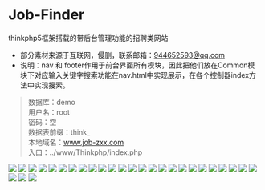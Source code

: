 # Job-Finder
thinkphp5框架搭载的带后台管理功能的招聘类网站
- 部分素材来源于互联网，侵删，联系邮箱：944652593@qq.com
- 说明：nav 和 footer作用于前台界面所有模块，因此把他们放在Common模块下对应输入关键字搜索功能在nav.html中实现展示，在各个控制器index方法中实现搜索。
                    
> 数据库：demo  
用户名：root  
密码：空  
数据表前缀：think_  
本地域名：www.job-zxx.com  
入口：../www/Thinkphp/index.php

![](https://github.com/Alxye/Job-Finder/blob/main/Demo_%E6%BC%94%E7%A4%BA%E5%9B%BE/%E5%8A%9F%E8%83%BD%E6%BA%90%E7%A0%81%E8%AF%B4%E6%98%8E_%E9%A1%B5%E9%9D%A2_02.png)
![](https://github.com/Alxye/Job-Finder/blob/main/Demo_%E6%BC%94%E7%A4%BA%E5%9B%BE/%E5%8A%9F%E8%83%BD%E6%BA%90%E7%A0%81%E8%AF%B4%E6%98%8E_%E9%A1%B5%E9%9D%A2_03.png)
![](https://github.com/Alxye/Job-Finder/blob/main/Demo_%E6%BC%94%E7%A4%BA%E5%9B%BE/%E5%8A%9F%E8%83%BD%E6%BA%90%E7%A0%81%E8%AF%B4%E6%98%8E_%E9%A1%B5%E9%9D%A2_04.png)
![](https://github.com/Alxye/Job-Finder/blob/main/Demo_%E6%BC%94%E7%A4%BA%E5%9B%BE/%E5%8A%9F%E8%83%BD%E6%BA%90%E7%A0%81%E8%AF%B4%E6%98%8E_%E9%A1%B5%E9%9D%A2_05.png)
![](https://github.com/Alxye/Job-Finder/blob/main/Demo_%E6%BC%94%E7%A4%BA%E5%9B%BE/%E5%8A%9F%E8%83%BD%E6%BA%90%E7%A0%81%E8%AF%B4%E6%98%8E_%E9%A1%B5%E9%9D%A2_06.png)
![](https://github.com/Alxye/Job-Finder/blob/main/Demo_%E6%BC%94%E7%A4%BA%E5%9B%BE/%E5%8A%9F%E8%83%BD%E6%BA%90%E7%A0%81%E8%AF%B4%E6%98%8E_%E9%A1%B5%E9%9D%A2_07.png)
![](https://github.com/Alxye/Job-Finder/blob/main/Demo_%E6%BC%94%E7%A4%BA%E5%9B%BE/%E5%8A%9F%E8%83%BD%E6%BA%90%E7%A0%81%E8%AF%B4%E6%98%8E_%E9%A1%B5%E9%9D%A2_08.png)
![](https://github.com/Alxye/Job-Finder/blob/main/Demo_%E6%BC%94%E7%A4%BA%E5%9B%BE/%E5%8A%9F%E8%83%BD%E6%BA%90%E7%A0%81%E8%AF%B4%E6%98%8E_%E9%A1%B5%E9%9D%A2_09.png)
![](https://github.com/Alxye/Job-Finder/blob/main/Demo_%E6%BC%94%E7%A4%BA%E5%9B%BE/%E5%8A%9F%E8%83%BD%E6%BA%90%E7%A0%81%E8%AF%B4%E6%98%8E_%E9%A1%B5%E9%9D%A2_10.png)
![](https://github.com/Alxye/Job-Finder/blob/main/Demo_%E6%BC%94%E7%A4%BA%E5%9B%BE/%E5%8A%9F%E8%83%BD%E6%BA%90%E7%A0%81%E8%AF%B4%E6%98%8E_%E9%A1%B5%E9%9D%A2_11.png)
![](https://github.com/Alxye/Job-Finder/blob/main/Demo_%E6%BC%94%E7%A4%BA%E5%9B%BE/%E5%8A%9F%E8%83%BD%E6%BA%90%E7%A0%81%E8%AF%B4%E6%98%8E_%E9%A1%B5%E9%9D%A2_12.png)
![](https://github.com/Alxye/Job-Finder/blob/main/Demo_%E6%BC%94%E7%A4%BA%E5%9B%BE/%E5%8A%9F%E8%83%BD%E6%BA%90%E7%A0%81%E8%AF%B4%E6%98%8E_%E9%A1%B5%E9%9D%A2_13.png)
![](https://github.com/Alxye/Job-Finder/blob/main/Demo_%E6%BC%94%E7%A4%BA%E5%9B%BE/%E5%8A%9F%E8%83%BD%E6%BA%90%E7%A0%81%E8%AF%B4%E6%98%8E_%E9%A1%B5%E9%9D%A2_14.png)
![](https://github.com/Alxye/Job-Finder/blob/main/Demo_%E6%BC%94%E7%A4%BA%E5%9B%BE/%E5%8A%9F%E8%83%BD%E6%BA%90%E7%A0%81%E8%AF%B4%E6%98%8E_%E9%A1%B5%E9%9D%A2_15.png)
![](https://github.com/Alxye/Job-Finder/blob/main/Demo_%E6%BC%94%E7%A4%BA%E5%9B%BE/%E5%8A%9F%E8%83%BD%E6%BA%90%E7%A0%81%E8%AF%B4%E6%98%8E_%E9%A1%B5%E9%9D%A2_16.png)
![](https://github.com/Alxye/Job-Finder/blob/main/Demo_%E6%BC%94%E7%A4%BA%E5%9B%BE/%E5%8A%9F%E8%83%BD%E6%BA%90%E7%A0%81%E8%AF%B4%E6%98%8E_%E9%A1%B5%E9%9D%A2_17.png)
![](https://github.com/Alxye/Job-Finder/blob/main/Demo_%E6%BC%94%E7%A4%BA%E5%9B%BE/%E5%8A%9F%E8%83%BD%E6%BA%90%E7%A0%81%E8%AF%B4%E6%98%8E_%E9%A1%B5%E9%9D%A2_18.png)
![](https://github.com/Alxye/Job-Finder/blob/main/Demo_%E6%BC%94%E7%A4%BA%E5%9B%BE/%E5%8A%9F%E8%83%BD%E6%BA%90%E7%A0%81%E8%AF%B4%E6%98%8E_%E9%A1%B5%E9%9D%A2_19.png)
![](https://github.com/Alxye/Job-Finder/blob/main/Demo_%E6%BC%94%E7%A4%BA%E5%9B%BE/%E5%8A%9F%E8%83%BD%E6%BA%90%E7%A0%81%E8%AF%B4%E6%98%8E_%E9%A1%B5%E9%9D%A2_20.png)
![](https://github.com/Alxye/Job-Finder/blob/main/Demo_%E6%BC%94%E7%A4%BA%E5%9B%BE/%E5%8A%9F%E8%83%BD%E6%BA%90%E7%A0%81%E8%AF%B4%E6%98%8E_%E9%A1%B5%E9%9D%A2_21.png)
![](https://github.com/Alxye/Job-Finder/blob/main/Demo_%E6%BC%94%E7%A4%BA%E5%9B%BE/%E5%8A%9F%E8%83%BD%E6%BA%90%E7%A0%81%E8%AF%B4%E6%98%8E_%E9%A1%B5%E9%9D%A2_22.png)
![](https://github.com/Alxye/Job-Finder/blob/main/Demo_%E6%BC%94%E7%A4%BA%E5%9B%BE/%E5%8A%9F%E8%83%BD%E6%BA%90%E7%A0%81%E8%AF%B4%E6%98%8E_%E9%A1%B5%E9%9D%A2_23.png)
![](https://github.com/Alxye/Job-Finder/blob/main/Demo_%E6%BC%94%E7%A4%BA%E5%9B%BE/%E5%8A%9F%E8%83%BD%E6%BA%90%E7%A0%81%E8%AF%B4%E6%98%8E_%E9%A1%B5%E9%9D%A2_24.png)
![](https://github.com/Alxye/Job-Finder/blob/main/Demo_%E6%BC%94%E7%A4%BA%E5%9B%BE/%E5%8A%9F%E8%83%BD%E6%BA%90%E7%A0%81%E8%AF%B4%E6%98%8E_%E9%A1%B5%E9%9D%A2_25.png)
![](https://github.com/Alxye/Job-Finder/blob/main/Demo_%E6%BC%94%E7%A4%BA%E5%9B%BE/%E5%8A%9F%E8%83%BD%E6%BA%90%E7%A0%81%E8%AF%B4%E6%98%8E_%E9%A1%B5%E9%9D%A2_26.png)
![](https://github.com/Alxye/Job-Finder/blob/main/Demo_%E6%BC%94%E7%A4%BA%E5%9B%BE/%E5%8A%9F%E8%83%BD%E6%BA%90%E7%A0%81%E8%AF%B4%E6%98%8E_%E9%A1%B5%E9%9D%A2_27.png)
![](https://github.com/Alxye/Job-Finder/blob/main/Demo_%E6%BC%94%E7%A4%BA%E5%9B%BE/%E5%8A%9F%E8%83%BD%E6%BA%90%E7%A0%81%E8%AF%B4%E6%98%8E_%E9%A1%B5%E9%9D%A2_28.png)
![](https://github.com/Alxye/Job-Finder/blob/main/Demo_%E6%BC%94%E7%A4%BA%E5%9B%BE/%E5%8A%9F%E8%83%BD%E6%BA%90%E7%A0%81%E8%AF%B4%E6%98%8E_%E9%A1%B5%E9%9D%A2_29.png)
